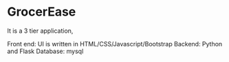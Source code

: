 # GrocerEase

It is a 3 tier application,

Front end: UI is written in HTML/CSS/Javascript/Bootstrap
Backend: Python and Flask
Database: mysql
